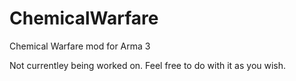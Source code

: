 # ChemicalWarfare
Chemical Warfare mod for Arma 3

Not currentley being worked on. Feel free to do with it as you wish.

